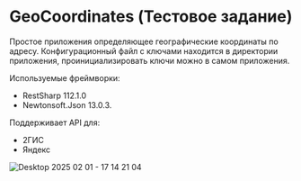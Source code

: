 # GeoCoordinates (Тестовое задание)
Простое приложения  определяющее географические координаты по адресу. Конфигурационный файл с ключами находится в директории приложения, проинициализировать ключи можно в самом приложения.

Используемые фреймворки:
- RestSharp 112.1.0
- Newtonsoft.Json 13.0.3.
  
Поддерживает API для: 
- 2ГИС
- Яндекс

![Desktop 2025 02 01 - 17 14 21 04](https://github.com/user-attachments/assets/5f481ef2-10db-42d1-88fb-939937571246)

